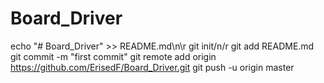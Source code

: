 # Board_Driver
echo "# Board_Driver" >> README.md\n\r
git init/n/r
git add README.md
git commit -m "first commit"
git remote add origin https://github.com/ErisedF/Board_Driver.git
git push -u origin master
